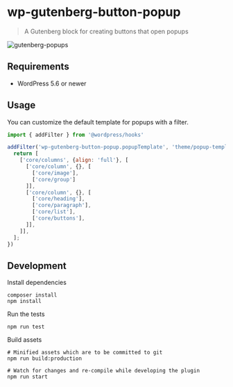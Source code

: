 # wp-gutenberg-button-popup

> A Gutenberg block for creating buttons that open popups

![gutenberg-popups](https://user-images.githubusercontent.com/302736/111697504-69c25900-8814-11eb-8d05-636bc41b17bc.gif)

## Requirements

- WordPress 5.6 or newer

## Usage

You can customize the default template for popups with a filter.

```js
import { addFilter } from '@wordpress/hooks'

addFilter('wp-gutenberg-button-popup.popupTemplate', 'theme/popup-template', () => {
  return [
    ['core/columns', {align: 'full'}, [
      ['core/column', {}, [
        ['core/image'],
        ['core/group']
      ]],
      ['core/column', {}, [
        ['core/heading'],
        ['core/paragraph'],
        ['core/list'],
        ['core/buttons'],
      ]],
    ]],
  ];
})
```

## Development

Install dependencies

    composer install
    npm install

Run the tests

    npm run test

Build assets

    # Minified assets which are to be committed to git
    npm run build:production

    # Watch for changes and re-compile while developing the plugin
    npm run start
